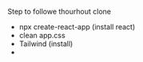 
Step to followe thourhout clone
- npx create-react-app (install react)
- clean app.css
- Tailwind (install)
- 


